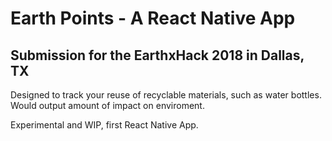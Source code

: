 # Earth Points - A React Native App
## Submission for the EarthxHack 2018 in Dallas, TX

Designed to track your reuse of recyclable materials, such as water bottles. Would output amount of impact on enviroment.

Experimental and WIP, first React Native App.
